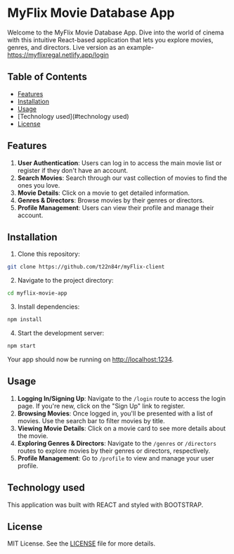 # MyFlix Movie Database App

Welcome to the MyFlix Movie Database App. Dive into the world of cinema with this intuitive React-based application that lets you explore movies, genres, and directors.
Live version as an example- https://myflixregal.netlify.app/login
## Table of Contents

- [Features](#features)
- [Installation](#installation)
- [Usage](#usage)
- [Technology used](#technology used)
- [License](#license)

## Features

1. **User Authentication**: Users can log in to access the main movie list or register if they don't have an account.
2. **Search Movies**: Search through our vast collection of movies to find the ones you love.
3. **Movie Details**: Click on a movie to get detailed information.
4. **Genres & Directors**: Browse movies by their genres or directors.
5. **Profile Management**: Users can view their profile and manage their account.

## Installation

1. Clone this repository:
```bash
git clone https://github.com/t22n84r/myFlix-client
```

2. Navigate to the project directory:
```bash
cd myflix-movie-app
```

3. Install dependencies:
```bash
npm install
```

4. Start the development server:
```bash
npm start
```

Your app should now be running on [http://localhost:1234](http://localhost:1234).

## Usage

1. **Logging In/Signing Up**: Navigate to the `/login` route to access the login page. If you're new, click on the "Sign Up" link to register.
2. **Browsing Movies**: Once logged in, you'll be presented with a list of movies. Use the search bar to filter movies by title.
3. **Viewing Movie Details**: Click on a movie card to see more details about the movie.
4. **Exploring Genres & Directors**: Navigate to the `/genres` or `/directors` routes to explore movies by their genres or directors, respectively.
5. **Profile Management**: Go to `/profile` to view and manage your user profile.

## Technology used

This application was built with REACT and styled with BOOTSTRAP.

## License

MIT License. See the [LICENSE](LICENSE) file for more details.
